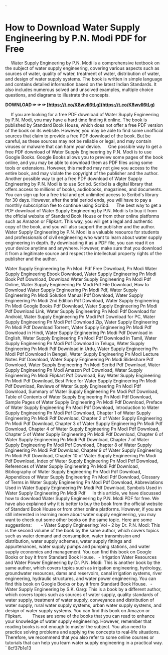 `
# How to Download Water Supply Engineering by P.N. Modi PDF for Free
`  `
Water Supply Engineering by P.N. Modi is a comprehensive textbook on the subject of water supply engineering, covering various aspects such as sources of water, quality of water, treatment of water, distribution of water, and design of water supply systems. The book is written in simple language and contains detailed information based on the latest Indian Standards. It also includes numerous solved and unsolved examples, multiple choice questions, and diagrams to illustrate the concepts.
 
**DOWNLOAD ✑ ✑ ✑ [https://t.co/K8wvIl6tLg](https://t.co/K8wvIl6tLg)**


`  `
If you are looking for a free PDF download of Water Supply Engineering by P.N. Modi, you may have a hard time finding it online. The book is published by Standard Book House, which does not offer a free PDF version of the book on its website. However, you may be able to find some unofficial sources that claim to provide a free PDF download of the book. But be careful, as these sources may not be reliable or legal, and may contain viruses or malware that can harm your device.
`  `
One possible way to get a free PDF download of Water Supply Engineering by P.N. Modi is to use Google Books. Google Books allows you to preview some pages of the book online, and you may be able to download them as PDF files using some tools or extensions. However, this method may not give you access to the entire book, and may violate the copyright of the publisher and the author.
`  `
Another possible way to get a free PDF download of Water Supply Engineering by P.N. Modi is to use Scribd. Scribd is a digital library that offers access to millions of books, audiobooks, magazines, and documents. You can sign up for a free trial and get unlimited access to Scribd's library for 30 days. However, after the trial period ends, you will have to pay a monthly subscription fee to continue using Scribd.
`  `
The best way to get a PDF download of Water Supply Engineering by P.N. Modi is to buy it from the official website of Standard Book House or from other online platforms such as Amazon or Flipkart. This way, you will get a legal and authentic copy of the book, and you will also support the publisher and the author.
`  `
Water Supply Engineering by P.N. Modi is a valuable resource for students and professionals of civil engineering who want to learn about water supply engineering in depth. By downloading it as a PDF file, you can read it on your device anytime and anywhere. However, make sure that you download it from a legitimate source and respect the intellectual property rights of the publisher and the author.
 
Water Supply Engineering by Pn Modi Pdf Free Download,  Pn Modi Water Supply Engineering Ebook Download,  Water Supply Engineering Pn Modi Book Pdf Download,  Download Water Supply Engineering Pn Modi Pdf Online,  Water Supply Engineering Pn Modi Pdf File Download,  How to Download Water Supply Engineering Pn Modi Pdf,  Water Supply Engineering Pn Modi Solution Manual Pdf Download,  Water Supply Engineering Pn Modi 2nd Edition Pdf Download,  Water Supply Engineering Pn Modi Google Books Pdf Download,  Water Supply Engineering Pn Modi Pdf Download Link,  Water Supply Engineering Pn Modi Pdf Download for Android,  Water Supply Engineering Pn Modi Pdf Download for PC,  Water Supply Engineering Pn Modi Pdf Download Zip,  Water Supply Engineering Pn Modi Pdf Download Torrent,  Water Supply Engineering Pn Modi Pdf Download in Hindi,  Water Supply Engineering Pn Modi Pdf Download in English,  Water Supply Engineering Pn Modi Pdf Download in Tamil,  Water Supply Engineering Pn Modi Pdf Download in Telugu,  Water Supply Engineering Pn Modi Pdf Download in Urdu,  Water Supply Engineering Pn Modi Pdf Download in Bengali,  Water Supply Engineering Pn Modi Lecture Notes Pdf Download,  Water Supply Engineering Pn Modi Slideshare Pdf Download,  Water Supply Engineering Pn Modi Scribd Pdf Download,  Water Supply Engineering Pn Modi Amazon Pdf Download,  Water Supply Engineering Pn Modi Flipkart Pdf Download,  Buy Water Supply Engineering Pn Modi Pdf Download,  Best Price for Water Supply Engineering Pn Modi Pdf Download,  Reviews of Water Supply Engineering Pn Modi Pdf Download,  Summary of Water Supply Engineering Pn Modi Pdf Download,  Table of Contents of Water Supply Engineering Pn Modi Pdf Download,  Sample Pages of Water Supply Engineering Pn Modi Pdf Download,  Preface of Water Supply Engineering Pn Modi Pdf Download,  Introduction to Water Supply Engineering Pn Modi Pdf Download,  Chapter 1 of Water Supply Engineering Pn Modi Pdf Download,  Chapter 2 of Water Supply Engineering Pn Modi Pdf Download,  Chapter 3 of Water Supply Engineering Pn Modi Pdf Download,  Chapter 4 of Water Supply Engineering Pn Modi Pdf Download,  Chapter 5 of Water Supply Engineering Pn Modi Pdf Download,  Chapter 6 of Water Supply Engineering Pn Modi Pdf Download,  Chapter 7 of Water Supply Engineering Pn Modi Pdf Download,  Chapter 8 of Water Supply Engineering Pn Modi Pdf Download,  Chapter 9 of Water Supply Engineering Pn Modi Pdf Download,  Chapter 10 of Water Supply Engineering Pn Modi Pdf Download,  Index of Water Supply Engineering Pn Modi Pdf Download,  References of Water Supply Engineering Pn Modi Pdf Download,  Bibliography of Water Supply Engineering Pn Modi Pdf Download,  Appendices of Water Supply Engineering Pn Modi Pdf Download,  Glossary of Terms in Water Supply Engineering Pn Modi Pdf Download,  Abbreviations Used in Water Supply Engineering Pn Modi Pdf Download,  Symbols Used in Water Supply Engineering Pn Modi Pdf
`  `
In this article, we have discussed how to download Water Supply Engineering by P.N. Modi PDF for free. We have also explained why it is better to buy the book from the official website of Standard Book House or from other online platforms. However, if you are still interested in learning more about water supply engineering, you may want to check out some other books on the same topic. Here are some suggestions:
`  `
`
`- Water Supply Engineering: Vol - 2 by Dr. P.N. Modi: This is the second volume of the book by the same author, which covers topics such as water demand and consumption, water transmission and distribution, water supply schemes, water supply fittings and appurtenances, water supply pumps and pumping stations, and water supply economics and management. You can find this book on Google Books or buy it from Standard Book House.
`
`- Irrigation Water Resources and Water Power Engineering by Dr. P.N. Modi: This is another book by the same author, which covers topics such as irrigation engineering, hydrology, groundwater resources, dams and reservoirs, canal irrigation systems, river engineering, hydraulic structures, and water power engineering. You can find this book on Google Books or buy it from Standard Book House.
`
`- Water Supply Engineering by S.K. Garg: This is a book by a different author, which covers topics such as sources of water supply, quality standards of water supply, treatment of water supply, conveyance and distribution of water supply, rural water supply systems, urban water supply systems, and design of water supply systems. You can find this book on Amazon or Flipkart.
`
`
`  `
These are some of the books that you can read to enhance your knowledge of water supply engineering. However, remember that reading books is not enough to master the subject. You also need to practice solving problems and applying the concepts to real-life situations. Therefore, we recommend that you also refer to some online courses or tutorials that can help you learn water supply engineering in a practical way.
` 8cf37b1e13
 
